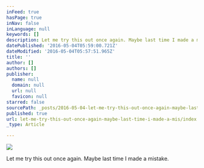```yaml
---
inFeed: true
hasPage: true
inNav: false
inLanguage: null
keywords: []
description: Let me try this out once again. Maybe last time I made a mistake.
datePublished: '2016-05-04T05:59:00.721Z'
dateModified: '2016-05-04T05:57:51.965Z'
title: ''
author: []
authors: []
publisher:
  name: null
  domain: null
  url: null
  favicon: null
starred: false
sourcePath: _posts/2016-05-04-let-me-try-this-out-once-again-maybe-last-time-i-made-a-mis.md
published: true
url: let-me-try-this-out-once-again-maybe-last-time-i-made-a-mis/index.html
_type: Article

---
```

![](https://the-grid-user-content.s3-us-west-2.amazonaws.com/f5f52071-00e9-49ce-9751-20f68b292598.jpg)

Let me try this out once again. Maybe last time I made a mistake.